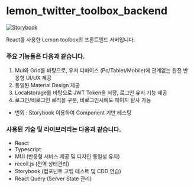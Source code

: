 # lemon_twitter_toolbox_backend

[![Storybook](https://cdn.jsdelivr.net/gh/storybookjs/brand@main/badge/badge-storybook.svg)](https://www.chromatic.com/builds?appId=61f0008b4e5f6e003a32bd2a)

React를 사용한 Lemon toolbox의 프론트엔드 서버입니다.

### 주요 기능들은 다음과 같습니다.

1. Mui와 Grid를 바탕으로, 유저 디바이스 (Pc/Tablet/Mobile)에 관계없는 완전 반응형 UI/UX 제공
2. 통일된 Material Design 제공
3. Localstorage를 바탕으로 JWT Token을 저장, 로그인 유지 기능 제공
4. 로그인/비로그인 로직을 구분, 비로그인시에도 페이지 탐사 가능

* 번외 : Storybook 이용하여 Component 기반 테스팅

### 사용된 기술 및 라이브러리는 다음과 같습니다.

- React
- Typescript
- MUI (반응형 서비스 제공 및 디자인 통일성 유지)
- recoil.js (전역 상태관리)
- Storybook (컴포넌트 고립 테스트 및 CDD 연습)
- React Query (Server State 관리)
